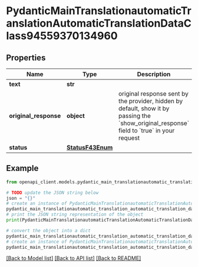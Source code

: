 # PydanticMainTranslationautomaticTranslationAutomaticTranslationDataClass94559370134960


## Properties

Name | Type | Description | Notes
------------ | ------------- | ------------- | -------------
**text** | **str** |  | 
**original_response** | **object** | original response sent by the provider, hidden by default, show it by passing the &#x60;show_original_response&#x60; field to &#x60;true&#x60; in your request | [optional] 
**status** | [**StatusF43Enum**](StatusF43Enum.md) |  | 

## Example

```python
from openapi_client.models.pydantic_main_translationautomatic_translation_automatic_translation_data_class94559370134960 import PydanticMainTranslationautomaticTranslationAutomaticTranslationDataClass94559370134960

# TODO update the JSON string below
json = "{}"
# create an instance of PydanticMainTranslationautomaticTranslationAutomaticTranslationDataClass94559370134960 from a JSON string
pydantic_main_translationautomatic_translation_automatic_translation_data_class94559370134960_instance = PydanticMainTranslationautomaticTranslationAutomaticTranslationDataClass94559370134960.from_json(json)
# print the JSON string representation of the object
print(PydanticMainTranslationautomaticTranslationAutomaticTranslationDataClass94559370134960.to_json())

# convert the object into a dict
pydantic_main_translationautomatic_translation_automatic_translation_data_class94559370134960_dict = pydantic_main_translationautomatic_translation_automatic_translation_data_class94559370134960_instance.to_dict()
# create an instance of PydanticMainTranslationautomaticTranslationAutomaticTranslationDataClass94559370134960 from a dict
pydantic_main_translationautomatic_translation_automatic_translation_data_class94559370134960_form_dict = pydantic_main_translationautomatic_translation_automatic_translation_data_class94559370134960.from_dict(pydantic_main_translationautomatic_translation_automatic_translation_data_class94559370134960_dict)
```
[[Back to Model list]](../README.md#documentation-for-models) [[Back to API list]](../README.md#documentation-for-api-endpoints) [[Back to README]](../README.md)


